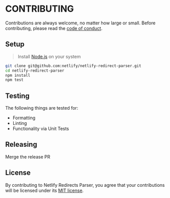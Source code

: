 # CONTRIBUTING

Contributions are always welcome, no matter how large or small. Before contributing, please read the
[code of conduct](CODE_OF_CONDUCT.md).

## Setup

> Install [Node.js](https://nodejs.org/en/download/) on your system

```sh
git clone git@github.com:netlify/netlify-redirect-parser.git
cd netlify-redirect-parser
npm install
npm test
```

## Testing

The following things are tested for:

- Formatting
- Linting
- Functionality via Unit Tests

## Releasing

Merge the release PR

## License

By contributing to Netlify Redirects Parser, you agree that your contributions will be licensed under its
[MIT license](LICENSE).
